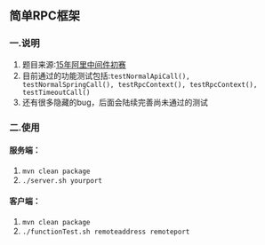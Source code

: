 ##  简单RPC框架
### 一.说明
1. 题目来源:[15年阿里中间件初赛](http://code.taobao.org/p/race/wiki/index/)
2. 目前通过的功能测试包括:<code>testNormalApiCall(), testNormalSpringCall(), testRpcContext(), testRpcContext(), testTimeoutCall()</code>
3. 还有很多隐藏的bug，后面会陆续完善尚未通过的测试
### 二.使用
#### 服务端：
1. <code>mvn clean package</code>
2. <code>./server.sh yourport</code>
#### 客户端：
1. <code>mvn clean package</code>
2. <code>./functionTest.sh remoteaddress remoteport</code> 

